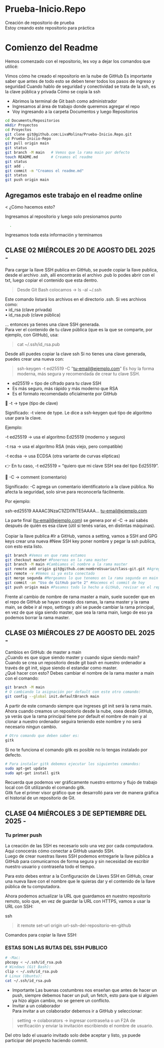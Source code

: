 # Prueba-Inicio.Repo
Creación de repositorio de prueba <br>
Estoy creando este repositorio para práctica

# Comienzo del Readme

Hemos comenzado con el repositorio, les voy a dejar los comandos que utilicé:

Vimos cómo he creado el repositorio en la nube de GitHub
Es importante saber que antes de todo esto se deben tener todos los pasos de ingreso y seguridad
Cuando hablo de seguridad y conectividad se trata de la ssh, es la clave pública y privada
Cómo se copia la ssh

* Abrimos la terminal de Git bash como administrador
* Ingresamos al área de trabajo donde queremos agregar el repo
* Voy ingresando a la carpeta Documentos y luego Repositorios
  
```sh
cd Documents/Repositorios
mkdir Proyectos
cd Proyectos
git clone git@github.com:LivaMolina/Prueba-Inicio.Repo.git
cd Prueba-Inicio-Repo
git pull origin main
git status
git branch -M main   # Vemos que la rama main por defecto
touch README.md      # Creamos el readme
git status
git add .
git commit -m "Creamos el readme.md"
git status
git push origin main
```

## Agregamos este trabajo en el readme online

< ¿Cómo hacemos esto?

Ingresamos al repositorio y luego solo presionamos punto <br>
```sh
  .
```
Ingresamos toda esta información y terminamos<br>
## CLASE 02 MIÉRCOLES 20 DE AGOSTO DEL 2025 -
Para cargar la llave SSH publica en GitHub, se puede copiar la llave publica, desde el archivo .ssh, allí encontrarás el archivo .pub lo podes abrir con el txt, luego copiar el contenido que esta dentro.<br>
> Desde Git Bash colocamos → ls -al ~/.ssh<br>

Este comando listará los archivos en el directorio .ssh. Si ves archivos como:<br>
•	id_rsa (clave privada)<br>
•	id_rsa.pub (clave pública)

... entonces ya tienes una clave SSH generada.<br>
Para ver el contenido de tu clave pública (que es la que se comparte, por ejemplo, con GitHub), usa:<br>

> cat ~/.ssh/id_rsa.pub

Desde allí puedes copiar la clave ssh
Si no tienes una clave generada, puedes crear una nueva con:<br>
>  ssh-keygen -t ed25519 -C "tu-email@ejemplo.com"
Es hoy la forma moderna, más segura y recomendada de crear tu clave SSH.

* ed25519 = tipo de cifrado para tu clave SSH
* Es más seguro, más rápido y más moderno que RSA
* Es el formato recomendado oficialmente por GitHub

🔹 -t → type (tipo de clave)

Significado:
-t viene de type. Le dice a ssh-keygen qué tipo de algoritmo usar para la clave.

Ejemplo:

-t ed25519 → usa el algoritmo Ed25519 (moderno y seguro)

-t rsa → usa el algoritmo RSA (más viejo, pero compatible)

-t ecdsa → usa ECDSA (otra variante de curvas elípticas)

👉 En tu caso,
-t ed25519 = “quiero que mi clave SSH sea del tipo Ed25519”.

🔹 -C → comment (comentario)

Significado:
-C agrega un comentario identificatorio a la clave pública.
No afecta la seguridad, solo sirve para reconocerla fácilmente.

Por ejemplo:

ssh-ed25519 AAAAC3NzaC1lZDI1NTE5AAAA... tu-email@ejemplo.com


La parte final (tu-email@ejemplo.com) se genera por el -C
→ así sabés después de quién es esa clave (útil si tenés varias, en distintas máquinas).<br>
<br>
Copiar la llave publica #Ir a GitHub, vamos a setting, vamos a SSH and GPG keys
crear una nueva #New SSH key poner nombre y pegar la ssh publica, con esto esta listo.<br>

```sh
git branch #Vemos en que rama estamos
git checkout master #Ponernos en la rama master
git branch -M main #Cambiamos el nombre a la rama master
git remote add origin git@github.com:nombreUsuario/class-git.git #Agregamos el repositorio remoto, este es un ejemplo
git remote -v #Vemos si ya esta conectado
git merge segunda #Mergeamos lo que tenemos en la rama segunda en main
git commit -am "Uso de GitHub parte 2" #Hacemos el commit de hoy
git push origin main #Pasamos todo lo hecho a GitHub, revisar en el repositorio en GitHub.
```

Frente al cambio de nombre de rama master a main, suele suceder que en el repo de GitHub se hayan creado dos ramas, la rama master y la rama main, se debe ir al repo, settings y ahí se puede cambiar la rama principal, en vez de que siga siendo master, que sea la rama main, luego de eso ya podemos borrar la rama master.

## CLASE 03 MIÉRCOLES 27 DE AGOSTO DEL 2025 -
Cambios en GitHub: de master a main<br>
¿Cuando es que sigue siendo master y cuando sigue siendo main?<br>
Cuando se crea un repositorio desde git bash en nuestro ordenador a través de git init, sigue siendo el estandar como master. <br>¿Qué hacer con esto? Debes cambiar el nombre de la rama master a main con el comando:<br>
```sh
git branch -M main
# O cambiando la asignación por default con este otro comando:
git config --global init.defaultBranch main
```
A partir de este comando siempre que ingreses git init será la rama main.<br>
Ahora cuando creamos un repositorio desde la nube, osea desde GitHub, ya verás que la rama principal tiene por default el nombre de main y al clonar a nuestro ordenador seguira teniendo este nombre y no será necesario ningun cambio.<br>

```sh
# Otro comando que deben saber es:
gitk
```
Si no te funciona el comando gitk es posible no lo tengas instalado por defecto.<br>

```sh
# Para instalar gitk debemos ejecutar los siguientes comandos:
sudo apt-get update
sudo apt-get install gitk
```

Recuerda que podemos ver gráficamente nuestro entorno y flujo de trabajo local con Git utilizando el comando gitk.<br>
 Gitk fue el primer visor gráfico que se desarrolló para ver de manera gráfica el historial de un repositorio de Git.
<br>

## CLASE 04 MIÉRCOLES 3 DE SEPTIEMBRE DEL 2025 -
### Tu primer push
La creación de las SSH es necesario solo una vez por cada computadora. <br>
 Aquí conocerás cómo conectar a GitHub usando SSH.<br>
Luego de crear nuestras llaves SSH podemos entregarle la llave pública a GitHub para comunicarnos de forma segura y sin necesidad de escribir nuestro usuario y contraseña todo el tiempo.<br>

Para esto debes entrar a la Configuración de Llaves SSH en GitHub, crear una nueva llave con el nombre que le quieras dar y el contenido de la llave pública de tu computadora.<br>

Ahora podemos actualizar la URL que guardamos en nuestro repositorio remoto, solo que, en vez de guardar la URL con HTTPS, vamos a usar la URL con SSH:<br>

ssh

> it remote set-url origin url-ssh-del-repositorio-en-github

Comandos para copiar la llave SSH:<br>

### ESTAS SON LAS RUTAS DEL SSH PUBLICO
```sh
# -Mac:
pbcopy < ~/.ssh/id_rsa.pub
# Windows (Git Bash):
clip < ~/.ssh/id_rsa.pub
# Linux (Ubuntu):
cat ~/.ssh/id_rsa.pub
```
* Importante
Las buenas costumbres nos enseñan que antes de hacer un push, siempre debemos hacer un pull, un fetch, esto para que si alguien ya hizo algún cambio, no se genere un conflicto.<br>
* Invitar a un colaborador<br>
Para invitar a un colaborador debemos ir a GitHub y seleccionar:<br>

> setting -> colaborators -> ingresar contraseña o un F2A de verificación y enviar la invitación escribiendo el nombre de usuario.

Del otro lado el usuario invitado solo debe aceptar y listo, ya puede participar del proyecto haciendo commit.<br>
